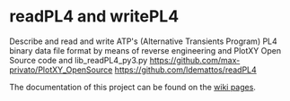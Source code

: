 # readPL4 and writePL4
Describe and read and write ATP's (Alternative Transients Program) PL4 binary data file format by means of reverse engineering and PlotXY Open Source code and lib_readPL4_py3.py
https://github.com/max-privato/PlotXY_OpenSource
https://github.com/ldemattos/readPL4

The documentation of this project can be found on the [wiki pages](https://github.com/ldemattos/readPL4/wiki).
